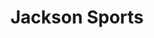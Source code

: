 ---
title: "Jackson Sports"
address: "70, High Street, Belfast, Co. Antrim, BT1 2BE"
tel: "02890 238572"
county: "Antrim"
category: "Canoeing Kayaking"
type: "Content"
lat: "054.6003760000"
lng: "-005.9258120000"
---